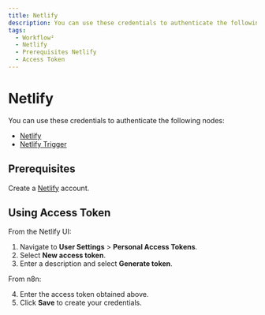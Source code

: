 ```yaml
---
title: Netlify
description: You can use these credentials to authenticate the following nodes with Netlify and Netlify Trigger. Find the Prerequisites and how using access token.
tags:
  - Workflow²
  - Netlify
  - Prerequisites Netlify
  - Access Token
---
```


# Netlify


You can use these credentials to authenticate the following nodes:

- [Netlify](/workflow/integrations/nodes/n8n-nodes-base.netlify/)
- [Netlify Trigger](/workflow/integrations/trigger-nodes/n8n-nodes-base.netlifyTrigger/)

## Prerequisites

Create a [Netlify](https://netlify.com/) account.

## Using Access Token

From the Netlify UI:

1. Navigate to **User Settings** > **Personal Access Tokens**.
2. Select **New access token**.
3. Enter a description and select **Generate token**.

From n8n:

4. Enter the access token obtained above.
5. Click **Save** to create your credentials.
